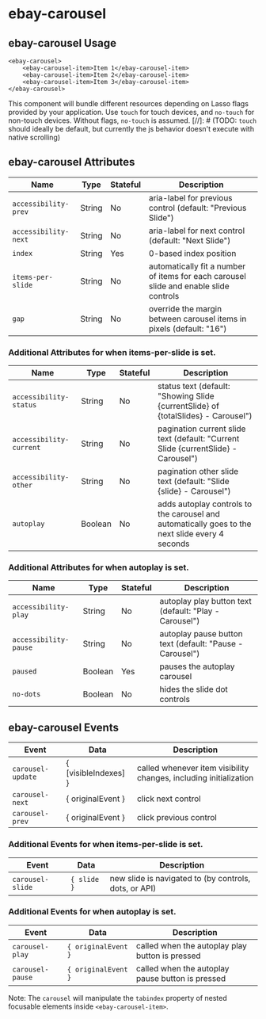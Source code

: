 # ebay-carousel

## ebay-carousel Usage

```marko
<ebay-carousel>
    <ebay-carousel-item>Item 1</ebay-carousel-item>
    <ebay-carousel-item>Item 2</ebay-carousel-item>
    <ebay-carousel-item>Item 3</ebay-carousel-item>
</ebay-carousel>
```

This component will bundle different resources depending on Lasso flags provided by your application.
Use `touch` for touch devices, and `no-touch` for non-touch devices. Without flags, `no-touch` is assumed.
[//]: # (TODO: `touch` should ideally be default, but currently the js behavior doesn't execute with native scrolling)

## ebay-carousel Attributes
Name | Type | Stateful | Description
--- | --- | --- | ---
`accessibility-prev` | String | No | aria-label for previous control (default: "Previous Slide")
`accessibility-next` | String | No | aria-label for next control (default: "Next Slide")
`index` | String | Yes | 0-based index position
`items-per-slide` | String | No | automatically fit a number of items for each carousel slide and enable slide controls
`gap` | String | No | override the margin between carousel items in pixels (default: "16")

### Additional Attributes for when items-per-slide is set.
Name | Type | Stateful | Description
--- | --- | --- | ---
`accessibility-status` | String | No | status text (default: "Showing Slide {currentSlide} of {totalSlides} - Carousel")
`accessibility-current` | String | No | pagination current slide text (default: "Current Slide {currentSlide} - Carousel")
`accessibility-other` | String | No | pagination other slide text (default: "Slide {slide} - Carousel")
`autoplay` | Boolean | No | adds autoplay controls to the carousel and automatically goes to the next slide every 4 seconds

### Additional Attributes for when autoplay is set.
Name | Type | Stateful | Description
--- | --- | --- | ---
`accessibility-play` | String | No | autoplay play button text (default: "Play - Carousel")
`accessibility-pause` | String | No | autoplay pause button text (default: "Pause - Carousel")
`paused` | Boolean | Yes | pauses the autoplay carousel
`no-dots` | Boolean | No | hides the slide dot controls

## ebay-carousel Events
Event | Data | Description
--- | --- | ---
`carousel-update` | { [visibleIndexes] } | called whenever item visibility changes, including initialization
`carousel-next` | { originalEvent } | click next control
`carousel-prev` | { originalEvent } | click previous control

### Additional Events for when items-per-slide is set.
Event | Data | Description
--- | --- | ---
`carousel-slide` | `{ slide }` | new slide is navigated to (by controls, dots, or API)

### Additional Events for when autoplay is set.
Event | Data | Description
--- | --- | ---
`carousel-play` | `{ originalEvent }` | called when the autoplay play button is pressed
`carousel-pause` | `{ originalEvent }` | called when the autoplay pause button is pressed

Note: The `carousel` will manipulate the `tabindex` property of nested focusable elements inside `<ebay-carousel-item>`.
